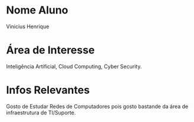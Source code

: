 # Nome Aluno
Vinicius Henrique

# Área de Interesse
Inteligência Artificial, Cloud Computing, Cyber Security.

# Infos Relevantes
Gosto de Estudar Redes de Computadores pois gosto bastande da área de infraestrutura de TI/Suporte.
